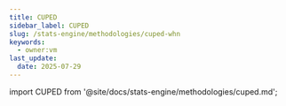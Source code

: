 ```yaml
---
title: CUPED
sidebar_label: CUPED
slug: /stats-engine/methodologies/cuped-whn
keywords:
  - owner:vm
last_update:
  date: 2025-07-29
---
```


import CUPED from '@site/docs/stats-engine/methodologies/cuped.md';

<CUPED />